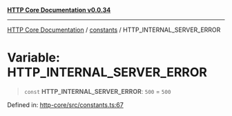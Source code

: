 [**HTTP Core Documentation v0.0.34**](../../README.md)

***

[HTTP Core Documentation](../../modules.md) / [constants](../README.md) / HTTP\_INTERNAL\_SERVER\_ERROR

# Variable: HTTP\_INTERNAL\_SERVER\_ERROR

> `const` **HTTP\_INTERNAL\_SERVER\_ERROR**: `500` = `500`

Defined in: [http-core/src/constants.ts:67](https://github.com/stonemjs/http-core/blob/fb38b6d1cb0bd2bb4e252ff611571ec3c006aa1e/src/constants.ts#L67)
